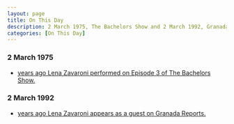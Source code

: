 ```yaml
---
layout: page
title: On This Day
description: 2 March 1975, The Bachelors Show and 2 March 1992, Granada Reports.
categories: [On This Day]
---
```


### 2 March 1975
* [<span id="age1"></span> years ago Lena Zavaroni performed on Episode 3 of The Bachelors Show.](/bbc%20two/1975/03/02/the-bachelors-show.html)

### 2 March 1992
* [<span id="age2"></span> years ago Lena Zavaroni appears as a guest on Granada Reports.](/itv/1992/03/02/granada-reports.html)

<!-- Script for calculating number of years ago -->
<script>
var dob = '19750302';
var year = Number(dob.substr(0, 4));
var month = Number(dob.substr(4, 2)) - 1;
var day = Number(dob.substr(6, 2));
var today = new Date();
var age1 = today.getFullYear() - year;
if (today.getMonth() < month || (today.getMonth() == month && today.getDate() < day)) {
  age1--;
}
document.getElementById("age1").innerHTML=age1;

var dob = '19920302';
var year = Number(dob.substr(0, 4));
var month = Number(dob.substr(4, 2)) - 1;
var day = Number(dob.substr(6, 2));
var today = new Date();
var age2 = today.getFullYear() - year;
if (today.getMonth() < month || (today.getMonth() == month && today.getDate() < day)) {
  age2--;
}
document.getElementById("age2").innerHTML=age2;
</script>

